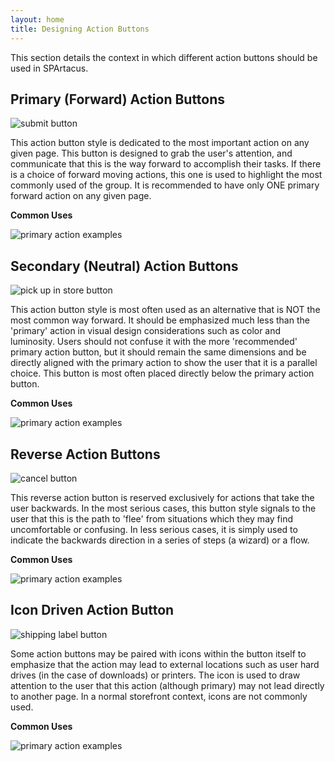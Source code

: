 ```yaml
---
layout: home
title: Designing Action Buttons
---
```


This section details the context in which different action buttons should be used in SPArtacus.

## Primary (Forward) Action Buttons

![submit button](assets/ux/action_how/submit_button.png)

This action button style is dedicated to the most important action on any given page.
This button is designed to grab the user's attention, and communicate that this is the way forward to accomplish their tasks.
If there is a choice of forward moving actions, this one is used to highlight the most commonly used of the group.
It is recommended to have only ONE primary forward action on any given page.

**Common Uses**

![primary action examples](assets/ux/action_how/primary_action_examples.png)




## Secondary (Neutral) Action Buttons

![pick up in store button](assets/ux/action_how/pickup_in_store_button.png)

This action button style is most often used as an alternative that is NOT the most common way forward.
It should be emphasized much less than the 'primary' action in visual design considerations such as color and luminosity.
Users should not confuse it with the more 'recommended' primary action button, but it should remain the same dimensions and be directly aligned with the primary action to show the user that it is a parallel choice.
This button is most often placed directly below the primary action button.

**Common Uses**

![primary action examples](assets/ux/action_how/secondary_action_examples.png)

## Reverse Action Buttons

![cancel button](assets/ux/action_how/cancel_button.png)

This reverse action button is reserved exclusively for actions that take the user backwards. 
In the most serious cases, this button style signals to the user that this is the path to 'flee' from situations which they may find uncomfortable or confusing. In less serious cases, it is simply used to indicate the backwards direction in a series of steps (a wizard) or a flow.

**Common Uses**

![primary action examples](assets/ux/action_how/reverse_action_examples.png)




## Icon Driven Action Button

![shipping label button](assets/ux/action_how/shipping_label_button.png)

Some action buttons may be paired with icons within the button itself to emphasize that the action may lead to external locations such as user hard drives (in the case of downloads) or printers. The icon is used to draw attention to the user that this action (although primary) may not lead directly to another page. In a normal storefront context, icons are not commonly used.

**Common Uses**

![primary action examples](assets/ux/action_how/icon_driven_action_button_examples.png)


